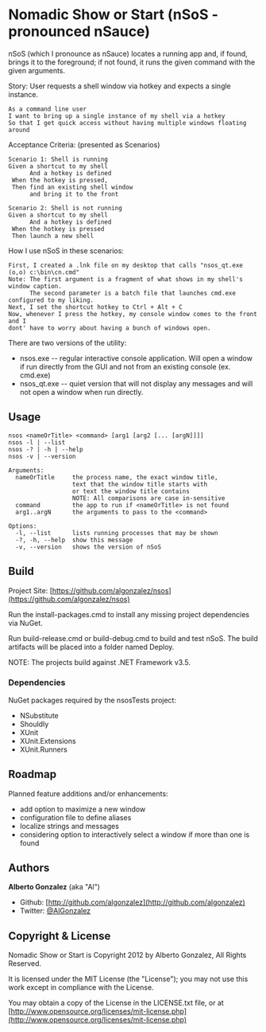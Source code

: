 # Nomadic Show or Start (nSoS - pronounced nSauce)

nSoS (which I pronounce as nSauce) locates a running app and, if found, brings it to the foreground; if not found, it runs the given command with the given arguments.

Story: User requests a shell window via hotkey and expects a single instance.

    As a command line user
    I want to bring up a single instance of my shell via a hotkey
    So that I get quick access without having multiple windows floating around

Acceptance Criteria:  (presented as Scenarios)
    
    Scenario 1: Shell is running
    Given a shortcut to my shell
          And a hotkey is defined
     When the hotkey is pressed,
     Then find an existing shell window
          and bring it to the front

    Scenario 2: Shell is not running
    Given a shortcut to my shell
          And a hotkey is defined
     When the hotkey is pressed
     Then launch a new shell

How I use nSoS in these scenarios:

    First, I created a .lnk file on my desktop that calls "nsos_qt.exe (o,o) c:\bin\cn.cmd"
    Note: The first argument is a fragment of what shows in my shell's window caption.
          The second parameter is a batch file that launches cmd.exe configured to my liking.
    Next, I set the shortcut hotkey to Ctrl + Alt + C
    Now, whenever I press the hotkey, my console window comes to the front and I
    dont' have to worry about having a bunch of windows open.

There are two versions of the utility:

- nsos.exe -- regular interactive console application. Will open a window if run directly from the GUI and not from an existing console (ex. cmd.exe)
- nsos_qt.exe -- quiet version that will not display any messages and will not open a window when run directly.

## Usage

    nsos <nameOrTitle> <command> [arg1 [arg2 [... [argN]]]]
    nsos -l | --list
    nsos -? | -h | --help
    nsos -v | --version

    Arguments:
      nameOrTitle     the process name, the exact window title,
                      text that the window title starts with
                      or text the window title contains
                      NOTE: All comparisons are case in-sensitive
      command         the app to run if <nameOrTitle> is not found
      arg1..argN      the arguments to pass to the <command>

    Options:
      -l, --list      lists running processes that may be shown
      -?, -h, --help  show this message
      -v, --version   shows the version of nSoS

## Build

Project Site: [https://github.com/algonzalez/nsos](https://github.com/algonzalez/nsos)

Run the install-packages.cmd to install any missing project dependencies via NuGet.

Run build-release.cmd or build-debug.cmd to build and test nSoS. The build artifacts will be placed into a folder named Deploy.

NOTE: The projects build against .NET Framework v3.5.

### Dependencies

NuGet packages required by the nsosTests project:

- NSubstitute 
- Shouldly
- XUnit
- XUnit.Extensions
- XUnit.Runners

## Roadmap

Planned feature additions and/or enhancements:

- add option to maximize a new window
- configuration file to define aliases
- localize strings and messages
- considering option to interactively select a window if more than one is found


## Authors

**Alberto Gonzalez** (aka "Al")

  - Github: [http://github.com/algonzalez](http://github.com/algonzalez)
  - Twitter: [@AlGonzalez](http://twitter.com/algonzalez)

## Copyright & License

Nomadic Show or Start is Copyright 2012 by Alberto Gonzalez, All Rights Reserved.

It is licensed under the MIT License (the "License"); you may not use this work except in compliance with the License. 

You may obtain a copy of the License in the LICENSE.txt file, or at [http://www.opensource.org/licenses/mit-license.php](http://www.opensource.org/licenses/mit-license.php)

